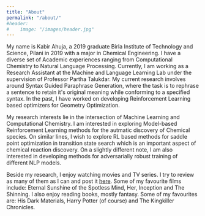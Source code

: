 ```yaml
---
title: "About"
permalink: "/about/"
#header:
#    image: "/images/header.jpg"
---
```


My name is Kabir Ahuja, a 2019 graduate Birla Institute of Technology and Science, Pilani in 2019 with a major in Chemical Engineering.
I have a diverse set of Academic experiences ranging from Computational Chemistry to Natural Language Processing. Currently, I am
working as a Research Assistant at the Machine and Language Learning Lab under the supervision of Professor Partha Talukdar.
My current research involves around Syntax Guided Paraphrase Generation, where the task is to rephrase a sentence to retain it's
original meaning while conforming to a specified syntax. In the past, I have worked on developing Reinforcement Learning based optimizers for Geometry Optimization.

My research interests lie in the intersection of Machine Learning and Computational Chemistry. I am interested in exploring 
Model-based Reinforcement Learning methods for the autmatic discovery of Chemical species. On similar lines, I wish to explore
RL based methods for saddle point optimization in transition state search which is an important aspect of chemical reaction
discovery. On a slightly different note, I am also interested in developing methods for adversarially robust training of
different NLP models.

Beside my research, I enjoy watching movies and TV series. I try to review as many of them as I can and post it [here](https://www.picuki.com/profile/amoviebuffhufflepuff). Some of my
favourite films include: Eternal Sunshine of the Spotless Mind, Her, Inception and The Shinning. I also enjoy reading books, mostly fantasy. Some of my favourites are: His Dark Materials, Harry Potter (of course) and The Kingkiller Chronicles.